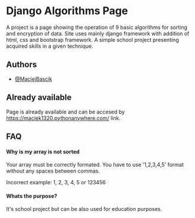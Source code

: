 
# Django Algorithms Page

A project is a page showing the operation of 9 basic algorithms for sorting and encryption of data. Site uses mainly django framework with addition of html, css and bootstrap framework. A simple school project presenting acquired skills in a given technique.
## Authors

- [@MaciejBascik](https://www.github.com/MaciejBaścik)


## Already available

Page is already available and can be accesed by https://maciek1320.pythonanywhere.com/ link. 
## FAQ 

#### Why is my array is not sorted

Your array must be correctly formated. You have to use '1,2,3,4,5' format without any spaces between commas. 

Incorrect example:
1, 2, 3, 4, 5 or 123456


#### Whats the purpose? 

It's school project but can be also used for education purposes. 
